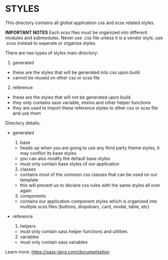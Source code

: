# STYLES
This directory contains all global application css and scss related styles.

**IMPORTANT NOTES**
Each scss files must be organized into different modules and submodules.
Never use .css file unless it is a vendor style, use .scss instead to seperate or organize styles.

There are two types of styles main directory:
1. generated
- these are the styles that will be generated into css upon build
- cannot be reused on other css or scss file
2. reference
- these are the styles that will not be generated upon build.
- they only contains sass variable, mixins and other helper functions
- they are used to import these reference styles to other css or scss file and use them

Directory details:
* generated
	1. base
	- heads up when you are going to use any third party theme styles, it may conflict its base styles
	- you can also modify the default base styles
	- must only contain base styles of our application
	2. classes
	- contains most of the common css classes that can be used on our template
	- this will prevent us to declare css rules with the same styles all over again
	3. components
	- contains our application component styles which is organized into multiple scss files (buttons, dropdown, card, modal, table, etc)
	
* reference
	1. helpers
	- must only contain sass helper functions and utilities
	2. variables
	- must only contain sass variables

Learn more:
https://sass-lang.com/documentation
